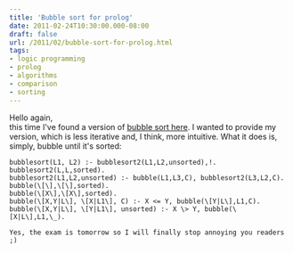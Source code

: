 ```yaml
---
title: 'Bubble sort for prolog'
date: 2011-02-24T10:30:00.000-08:00
draft: false
url: /2011/02/bubble-sort-for-prolog.html
tags: 
- logic programming
- prolog
- algorithms
- comparison
- sorting
---
```


Hello again,  
this time I've found a version of [bubble sort here](http://kti.mff.cuni.cz/%7Ebartak/prolog/sorting.html). I wanted to provide my version, which is less iterative and, I think, more intuitive. What it does is, simply, bubble until it's sorted:  
  
```
bubblesort(L1, L2) :- bubblesort2(L1,L2,unsorted),!.  
bubblesort2(L,L,sorted).  
bubblesort2(L1,L2,unsorted) :- bubble(L1,L3,C), bubblesort2(L3,L2,C).  
bubble(\[\],\[\],sorted).  
bubble(\[X\],\[X\],sorted).  
bubble(\[X,Y|L\], \[X|L1\], C) :- X <= Y, bubble(\[Y|L\],L1,C).  
bubble(\[X,Y|L\], \[Y|L1\], unsorted) :- X \> Y, bubble(\[X|L\],L1,\_).  
  
Yes, the exam is tomorrow so I will finally stop annoying you readers ;)  

```